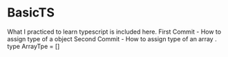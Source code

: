 # BasicTS
What I practiced to learn typescript is included here. 
First Commit - How to assign type of a object
Second Commit - How to assign type of an array . type ArrayTpe = []
